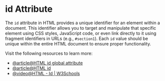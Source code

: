 # id Attribute

The `id` attribute in HTML provides a unique identifier for an element within a document. This identifier allows you to target and manipulate that specific element using CSS styles, JavaScript code, or even link directly to it using fragment identifiers in URLs (e.g., `#section1`). Each `id` value should be unique within the entire HTML document to ensure proper functionality.

Visit the following resources to learn more:

- [@article@HTML id global attribute](https://developer.mozilla.org/en-US/docs/Web/HTML/Reference/Global_attributes/id)
- [@article@HTML id](https://www.codecademy.com/resources/docs/html/attributes/id)
- [@video@HTML - Id | W3Schools](https://www.youtube.com/watch?v=rZ0k516qZmc)